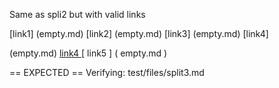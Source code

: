 Same as spli2 but with valid links

[link1]
(empty.md)
[link2]
    (empty.md)
[link3]       (empty.md)
[link4]


(empty.md)
[
link4
](
empty.md
)
[
link5
]
(
empty.md
)

== EXPECTED ==
Verifying: test/files/split3.md
